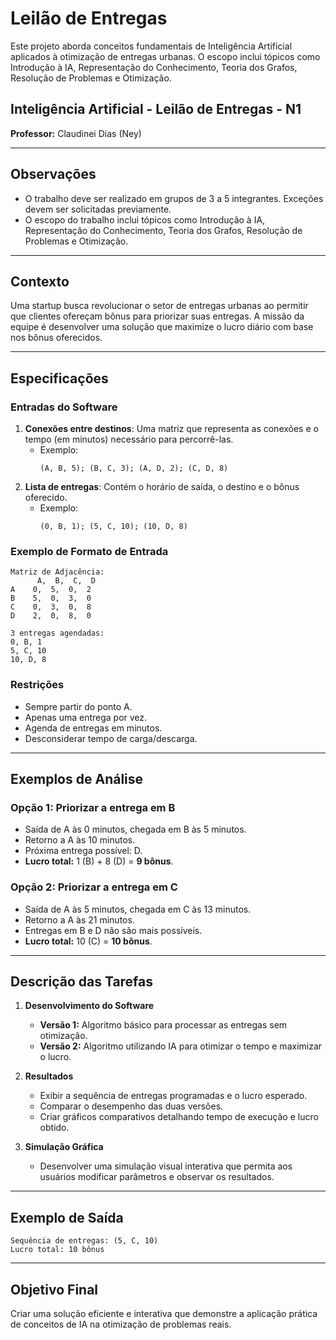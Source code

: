 # Leilão de Entregas

Este projeto aborda conceitos fundamentais de Inteligência Artificial aplicados à otimização de entregas urbanas. O escopo inclui tópicos como Introdução à IA, Representação do Conhecimento, Teoria dos Grafos, Resolução de Problemas e Otimização.

## Inteligência Artificial - Leilão de Entregas - N1

**Professor:** Claudinei Dias (Ney)

---

## Observações

- O trabalho deve ser realizado em grupos de 3 a 5 integrantes. Exceções devem ser solicitadas previamente.
- O escopo do trabalho inclui tópicos como Introdução à IA, Representação do Conhecimento, Teoria dos Grafos, Resolução de Problemas e Otimização.

---

## Contexto

Uma startup busca revolucionar o setor de entregas urbanas ao permitir que clientes ofereçam bônus para priorizar suas entregas. A missão da equipe é desenvolver uma solução que maximize o lucro diário com base nos bônus oferecidos.

---

## Especificações

### Entradas do Software

1. **Conexões entre destinos**: Uma matriz que representa as conexões e o tempo (em minutos) necessário para percorrê-las.
    - Exemplo:
      ```
      (A, B, 5); (B, C, 3); (A, D, 2); (C, D, 8)
      ```
2. **Lista de entregas**: Contém o horário de saída, o destino e o bônus oferecido.
    - Exemplo:
      ```
      (0, B, 1); (5, C, 10); (10, D, 8)
      ```

### Exemplo de Formato de Entrada

```
Matriz de Adjacência:
      A,  B,  C,  D
A    0,  5,  0,  2
B    5,  0,  3,  0
C    0,  3,  0,  8
D    2,  0,  8,  0

3 entregas agendadas:
0, B, 1
5, C, 10
10, D, 8
```

### Restrições

- Sempre partir do ponto A.
- Apenas uma entrega por vez.
- Agenda de entregas em minutos.
- Desconsiderar tempo de carga/descarga.

---

## Exemplos de Análise

### Opção 1: Priorizar a entrega em B
- Saída de A às 0 minutos, chegada em B às 5 minutos.
- Retorno a A às 10 minutos.
- Próxima entrega possível: D.
- **Lucro total:** 1 (B) + 8 (D) = **9 bônus**.

### Opção 2: Priorizar a entrega em C
- Saída de A às 5 minutos, chegada em C às 13 minutos.
- Retorno a A às 21 minutos.
- Entregas em B e D não são mais possíveis.
- **Lucro total:** 10 (C) = **10 bônus**.

---

## Descrição das Tarefas

1. **Desenvolvimento do Software**
    - **Versão 1:** Algoritmo básico para processar as entregas sem otimização.
    - **Versão 2:** Algoritmo utilizando IA para otimizar o tempo e maximizar o lucro.

2. **Resultados**
    - Exibir a sequência de entregas programadas e o lucro esperado.
    - Comparar o desempenho das duas versões.
    - Criar gráficos comparativos detalhando tempo de execução e lucro obtido.

3. **Simulação Gráfica**
    - Desenvolver uma simulação visual interativa que permita aos usuários modificar parâmetros e observar os resultados.

---

## Exemplo de Saída

```
Sequência de entregas: (5, C, 10)
Lucro total: 10 bônus
```

---

## Objetivo Final

Criar uma solução eficiente e interativa que demonstre a aplicação prática de conceitos de IA na otimização de problemas reais.
